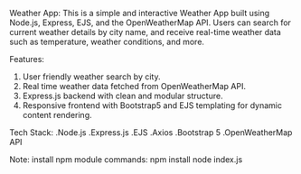Weather App:
This is a simple and interactive Weather App built using Node.js, Express, EJS, and the OpenWeatherMap API. Users can search for current weather details by city name, and receive real-time weather data such as temperature, weather conditions, and more.

Features:
1. User friendly weather search by city.
2. Real time weather data fetched from OpenWeatherMap API.
3. Express.js backend with clean and modular structure.
4. Responsive frontend with Bootstrap5 and EJS templating for dynamic content rendering.

Tech Stack:
.Node.js
.Express.js
.EJS
.Axios
.Bootstrap 5
.OpenWeatherMap API

Note: 
install npm module
commands:
npm install
node index.js
